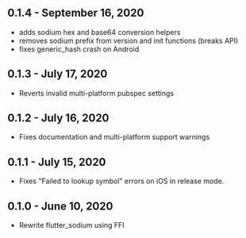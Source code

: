 ## 0.1.4 - September 16, 2020
* adds sodium hex and base64 conversion helpers
* removes sodium prefix from version and init functions (breaks API)
* fixes generic_hash crash on Android

## 0.1.3 - July 17, 2020
* Reverts invalid multi-platform pubspec settings

## 0.1.2 - July 16, 2020
* Fixes documentation and multi-platform support warnings

## 0.1.1 - July 15, 2020
* Fixes "Failed to lookup symbol" errors on iOS in release mode.

## 0.1.0 - June 10, 2020
* Rewrite flutter_sodium using FFI

